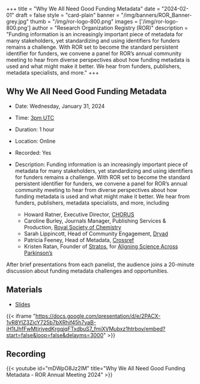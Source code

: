 +++
title = "Why We All Need Good Funding Metadata" 
date = "2024-02-01" 
draft = false 
style = "card-plain" 
banner = "/img/banners/ROR_Banner-grey.jpg" 
thumb = "/img/ror-logo-800.png" 
images = ['/img/ror-logo-800.png']
author = "Research Organization Registry (ROR)" 
description = "Funding information is an increasingly important piece of metadata for many stakeholders, yet standardizing and using identifiers for funders remains a challenge. With ROR set to become the standard persistent identifier for funders, we convene a panel for ROR’s annual community meeting to hear from diverse perspectives about how funding metadata is used and what might make it better. We hear from funders, publishers, metadata specialists, and more."
+++

## Why We All Need Good Funding Metadata
- Date: Wednesday, January 31, 2024
- Time: [3pm UTC](https://dateful.com/convert/coordinated-universal-time-utc?t=3pm&d=2024-01-31)
- Duration: 1 hour
- Location: Online
- Recorded: Yes
- Description: Funding information is an increasingly important piece of metadata for many stakeholders, yet standardizing and using identifiers for funders remains a challenge. With ROR set to become the standard persistent identifier for funders, we convene a panel for ROR’s annual community meeting to hear from diverse perspectives about how funding metadata is used and what might make it better. We hear from funders, publishers, metadata specialists, and more, including

	- Howard Ratner, Executive Director, [CHORUS](https://chorusaccess.org)
	- Caroline Burley, Journals Manager, Publishing Services & Production, [Royal Society of Chemistry](https://rsc.org)
	- Sarah Lippincott, Head of Community Engagement, [Dryad](https://datadryad.org/)
	- Patricia Feeney, Head of Metadata, [Crossref](https://www.crossref.org)
	- Kristen Ratan, Founder of [Stratos](https://strategiesos.org/), for [Aligning Science Across Parkinson’s](https://parkinsonsroadmap.org/)

After brief presentations from each panelist, the audience joins a 20-minute discussion about funding metadata challenges and opportunities.

## Materials

- [Slides](https://docs.google.com/presentation/d/1i7yX6mb-PIwc_BMGiHspnrLL0sImflfritbvqJs135c/edit?usp=sharing)

{{< iframe "https://docs.google.com/presentation/d/e/2PACX-1vR8YlZ3ZjcY725b7bXRhif45h7yaB-iH1tJhfFwMtjrjyedKrgqjqFTxdbuS7_fmiXVMubxz1htrboy/embed?start=false&loop=false&delayms=3000" >}}

## Recording 

{{< youtube id="mDWpO8Jz2lM" title="Why We All Need Good Funding Metadata - ROR Annual Meeting 2024" >}}
